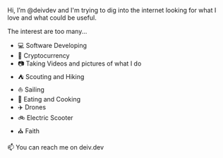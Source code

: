 Hi, I’m @deivdev and I'm trying to dig into the internet looking for what I love and what could be useful.

The interest are too many...
- :computer: Software Developing
- :rocket: Cryptocurrency
- :camera: Taking Videos and pictures of what I do
- :tent: Scouting and Hiking
- :sailboat: Sailing
- :pizza: Eating and Cooking
- :airplane: Drones
- :bike: Electric Scooter
- :church: Faith

📫 You can reach me on deiv.dev

<!---
deivdev/deivdev is a ✨ special ✨ repository because its `README.md` (this file) appears on your GitHub profile.
You can click the Preview link to take a look at your changes.
--->
